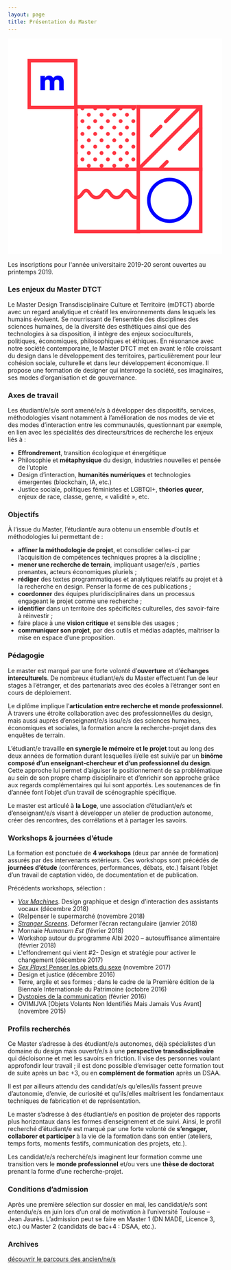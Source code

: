 ```yaml
---
layout: page
title: Présentation du Master
---
```


<img src="/../logo-02.svg" class="logo"/>

<p><span class="important">Les inscriptions pour l'année universitaire 2019-20 seront ouvertes au printemps 2019.</span></p>
<!--Vous pouvez obtenir plus de renseignements et <a href="https://bit.ly/2qvXa7q">le dossier de candidature ici</a>, en cliquant sur l'onglet "admission".-->

### Les enjeux du Master DTCT
Le Master Design Transdisciplinaire Culture et Territoire (mDTCT) aborde avec un regard analytique et créatif les environnements dans lesquels les humains évoluent. Se nourrissant de l’ensemble des disciplines des sciences humaines, de la diversité des esthétiques ainsi que des technologies à sa disposition, il intègre des enjeux socioculturels, politiques, économiques, philosophiques et éthiques. En résonance avec notre société contemporaine, le Master DTCT met en avant le rôle croissant du design dans le développement des territoires, particulièrement pour leur cohésion sociale, culturelle et dans leur développement économique. Il propose une formation de designer qui interroge la société, ses imaginaires, ses modes d’organisation et de gouvernance. 


### Axes de travail
Les étudiant/e/s/e sont amené/e/s à développer des dispositifs, services, méthodologies visant notamment à l’amélioration de nos modes de vie et des modes d’interaction entre les communautés, questionnant par exemple, en lien avec les spécialités des directeurs/trices de recherche les enjeux liés à : 
* **Effrondrement**, transition écologique et énergétique
* Philosophie et **métaphysique** du design, industries nouvelles et pensée de l’utopie 
* Design d’interaction, **humanités numériques** et technologies émergentes (blockchain, IA, etc.)
* Justice sociale, politiques féministes et LGBTQI+, **théories <em>queer</em>**, enjeux de race, classe, genre, « validité », etc.

### Objectifs
À l’issue du Master, l’étudiant/e aura obtenu un ensemble d’outils et méthodologies lui permettant de :  
* **affiner la méthodologie de projet**, et consolider celles-ci par l’acquisition de compétences techniques propres à la discipline ; 
* **mener une recherche de terrain**, impliquant usager/e/s , parties prenantes,  acteurs économiques pluriels ;
* **rédiger** des textes programmatiques et analytiques relatifs au projet et à la recherche en design. Penser la forme de ces publications ;
* **coordonner** des équipes pluridisciplinaires dans un processus engageant le projet comme une recherche ; 
* **identifier** dans un territoire des spécificités culturelles, des savoir-faire à réinvestir ;
* faire place à une **vision critique** et sensible des usages ;
* **communiquer son projet**, par des outils et médias adaptés, maîtriser la mise en espace d’une proposition.


### Pédagogie
Le master est marqué par une forte volonté d’**ouverture** et d’**échanges interculturels**. De nombreux étudiant/e/s du Master effectuent l’un de leur stages à l’étranger, et des partenariats avec des écoles à l’étranger sont en cours de déploiement.

Le diplôme implique l’**articulation entre recherche et monde professionnel**. À travers une étroite collaboration avec des professionnel/les du design, mais aussi auprès d’enseignant/e/s issu/e/s des sciences humaines, économiques et sociales, la formation ancre la recherche-projet dans des enquêtes de terrain. 

L’étudiant/e travaille **en synergie le mémoire et le projet** tout au long des deux années de formation durant lesquelles il/elle est suivi/e par un **binôme composé d’un enseignant-chercheur et d’un professionnel du design**. Cette approche lui permet d’aiguiser le positionnement de sa problématique au sein de son propre champ disciplinaire et d’enrichir son approche grâce aux regards complémentaires qui lui sont apportés. Les soutenances de fin d’année font l’objet d’un travail de scénographie spécifique. 

Le master est articulé à **la Loge**, une association d’étudiant/e/s et d’enseignant/e/s visant à développer un atelier de production autonome, créer des rencontres, des corrélations et à partager les savoirs.

### Workshops & journées d’étude
La formation est ponctuée de **4 workshops** (deux par année de formation) assurés par des intervenants extérieurs. Ces workshops sont précédés de **journées d’étude** (conférences, performances, débats, etc.) faisant l’objet d’un travail de captation vidéo, de documentation et de publication.

Précédents workshops, sélection :
* <a href="http://master-dtct.github.io/2018/12/10/wks-vox-machines/"><em>Vox Machines</em></a>. Design graphique et design d’interaction des assistants vocaux (décembre 2018)
* (Re)penser le supermarché (novembre 2018)
* <a href="http://master-dtct.github.io/2018/02/10/strangersrcreens/"><em>Stranger Screens</em></a>. Déformer l’écran rectangulaire (janvier 2018)
* Monnaie <em>Humanum Est</em> (février 2018)
* Workshop autour du programme Albi 2020 – autosuffisance alimentaire (février 2018)
* L'effondrement qui vient #2- Design et stratégie pour activer le changement (décembre 2017)
* <a href="http://master-dtct.github.io/2017/12/14/wks-materiaux-3/"><em>Sex Plays!</em> Penser les objets du sexe</a> (novembre 2017) 
* Design et justice (décembre 2016)
* Terre, argile et ses formes ; dans le cadre de la Première édition de la Biennale Internationale du Patrimoine (octobre 2016)
* <a href="http://master-dtct.github.io/2017/02/15/wks-dystopies/">Dystopies de la communication</a> (février 2016)
* OVIMIJVA [Objets Volants Non Identifiés Mais Jamais Vus Avant] (novembre 2015)

### Profils recherchés
Ce Master s’adresse à des étudiant/e/s autonomes, déjà spécialistes d’un domaine du design mais ouvert/e/s à une **perspective transdisciplinaire** qui décloisonne et met les savoirs en friction. 
Il vise des personnes voulant approfondir leur travail ; il est donc possible d’envisager cette formation tout de suite après un bac +3, ou en **complément de formation** après un DSAA.

Il est par ailleurs attendu des candidat/e/s qu’elles/ils fassent preuve d’autonomie, d’envie, de curiosité et qu’ils/elles maîtrisent les fondamentaux techniques de fabrication et de représentation. 

Le master s’adresse à des étudiant/e/s en position de projeter des rapports plus horizontaux dans les formes d’enseignement et de suivi. Ainsi, le profil recherché d’étudiant/e est marqué par une forte volonté de **s’engager, collaborer et participer** à la vie de la formation dans son entier (ateliers, temps forts, moments festifs, communication des projets, etc.). 

Les candidat/e/s recherché/e/s imaginent leur formation comme une transition vers le **monde professionnel** et/ou vers une **thèse de doctorat** prenant la forme d’une recherche-projet.

### Conditions d’admission
Après une première sélection sur dossier en mai, les candidat/e/s sont entendu/e/s en juin lors d’un oral de motivation à l’université Toulouse – Jean Jaurès. L’admission peut se faire en Master 1 (DN MADE, Licence 3, etc.) ou Master 2 (candidats de bac+4 : DSAA, etc.).

### Archives
<a href="http://master-dtct.github.io/5-anciens/"> découvrir le parcours des ancien/ne/s</a> 

